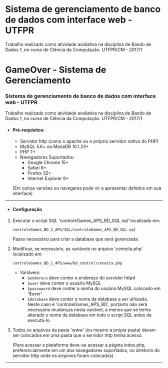 # Sistema de gerenciamento de banco de dados com interface web - UTFPR
Trabalho realizado como atividade avaliativa na disciplina de Bando de Dados 1, no curso de Ciência da Computação. UTFPR/CM - 2017/1


# GameOver - Sistema de Gerenciamento
### Sistema de gerenciamento de banco de dados com interface web - UTFPR
Trabalho realizado como atividade avaliativa na disciplina de Bando de Dados 1, no curso de Ciência da Computação. UTFPR/CM - 2017/1

* #### Pré-requisitos:
  * Servidor http (como o apache ou o próprio servidor nativo do PHP)
  * MySQL 5.6+ ou MariaDB 10.1.23+
  * PHP 7+
  * Navegadores Suportados:
    * Google Chrome 15+
    * Safari 6+
    * Firefox 32+
    * Internet Explorer 9+
    
   (Em outras versões ou navegares pode vir a apresentar defeitos em sua interface)

------

* #### Configuração
1) Executar o script SQL 'controleGames_APS_BD_SQL.sql' localizado em:

	```
    controleGames_BD_1_APS/SQL/controleGames_APS_BD_SQL.sql
    ```

   Passo necessário para criar a database que será gerenciada.

2) Modificar, se necessário, as variáveis no arquivo 'conecta.php' localizado em:

    ```
    controleGames_BD_1_APS/www/bd_control/conecta.php
    ```

    * Variáveis:
      * `$endereco` deve conter o endereço do servidor httpd
      * `$user` deve conter o usuário MySQL
      * `$passwaord` deve conter a senha do usuário MySQL colocado em '$user'
      * `$database` deve conter o nome da database a ser utilizada.     
         Neste caso é 'controleGames_APS_BD', portanto não será necessário mudanças nesta variável, a menos que se tenha alterado o nome da database em todo o script SQL antes de executá-lo.

3) Todos os arquivos da pasta 'www' (ou mesmo a própia pasta) devem ser colocados em uma pasta que o
servidor http tenha acesso.

    (Para acessar a plataforma deve-se acessar a página index.php, preferencialmente em um dos navegadores
suportados, no diretorio do servidor http onde os arquivos foram colocados)

-----


